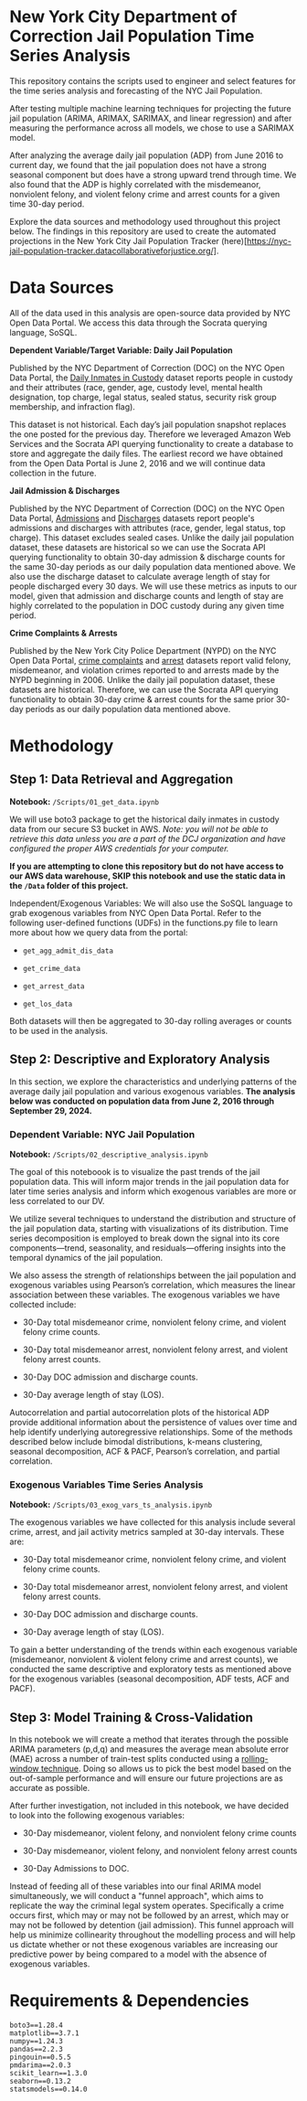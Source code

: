 # New York City Department of Correction Jail Population Time Series Analysis

This repository contains the scripts used to engineer and select features for the time series analysis and forecasting of the NYC Jail Population.

After testing multiple machine learning techniques for projecting the future jail population (ARIMA, ARIMAX, SARIMAX, and linear regression) and after measuring the performance across all models, we chose to use a SARIMAX model. 

After analyzing the average daily jail population (ADP) from June 2016 to current day, we found that the jail population does not have a strong seasonal component but does have a strong upward trend through time. We also found that the ADP is highly correlated with the misdemeanor, nonviolent felony, and violent felony crime and arrest counts for a given time 30-day period. 

Explore the data sources and methodology used throughout this project below. The findings in this repository are used to create the automated projections in the New York City Jail Population Tracker (here)[https://nyc-jail-population-tracker.datacollaborativeforjustice.org/].


# Data Sources

All of the data used in this analysis are open-source data provided by NYC Open Data Portal. We access this data through the Socrata querying language, SoSQL. 

**Dependent Variable/Target Variable: Daily Jail Population**

Published by the NYC Department of Correction (DOC) on the NYC Open Data Portal,
the [Daily Inmates in Custody](https://data.cityofnewyork.us/Public-Safety/Daily-Inmates-In-Custody/7479-ugqb/about_data) dataset reports people in custody and their attributes (race, gender, age, custody level, mental health designation, top charge, legal status, sealed status, security risk group membership, and infraction flag).

This dataset is not historical. Each day’s jail population snapshot replaces the one posted for the previous day. Therefore we leveraged Amazon Web Services and the Socrata API querying
functionality to create a database to store and aggregate the daily files. The earliest record we have obtained from the Open Data Portal is June 2, 2016 and we will continue data collection in the future.

**Jail Admission & Discharges**

Published by the NYC Department of Correction (DOC) on the NYC Open Data Portal, [Admissions](https://data.cityofnewyork.us/Public-Safety/Inmate-Admissions/6teu-xtgp/about_data) and [Discharges](https://data.cityofnewyork.us/Public-Safety/Inmate-Discharges/94ri-3ium/about_data) datasets report people's admissions and discharges with attributes (race, gender, legal status, top charge). This dataset excludes sealed cases. Unlike the daily jail population dataset, these datasets are historical so we can use the Socrata API querying functionality to obtain 30-day admission & discharge counts for the same 30-day periods as our daily population data mentioned above. We also use the discharge dataset to calculate average length of stay for people discharged every 30 days. We will use these metrics as inputs to our model, given that admission and discharge counts and length of stay are highly correlated to the population in DOC custody during any given time period.

**Crime Complaints & Arrests**

Published by the New York City Police Department (NYPD) on the NYC Open Data Portal, [crime complaints](https://data.cityofnewyork.us/Public-Safety/NYPD-Complaint-Data-Historic/qgea-i56i/about_data) and [arrest](https://data.cityofnewyork.us/Public-Safety/NYPD-Arrests-Data-Historic-/8h9b-rp9u/about_data) datasets
report valid felony, misdemeanor, and violation crimes reported to and arrests made by the NYPD beginning in 2006.
Unlike the daily jail population dataset, these datasets are historical. Therefore, we can use the Socrata API querying
functionality to obtain 30-day crime & arrest counts for the same prior 30-day periods as our daily population data mentioned above.


# Methodology

## Step 1: Data Retrieval and Aggregation

**Notebook:** `/Scripts/01_get_data.ipynb`

We will use boto3 package to get the historical daily inmates in custody data from our secure S3 bucket in AWS. *Note: you will not be able to retrieve this data unless you are a part of the DCJ organization and have configured the proper AWS credentials for your computer.*

**If you are attempting to clone this repository but do not have access to our AWS data warehouse, SKIP this notebook and use the static data in the `/Data` folder of this project.**

Independent/Exogenous Variables: We will also use the SoSQL language to grab exogenous variables from NYC Open Data Portal. Refer to the following user-defined functions (UDFs) in the functions.py file to learn more about how we query data from the portal:

* `get_agg_admit_dis_data`

* `get_crime_data`

* `get_arrest_data`

* `get_los_data`

Both datasets will then be aggregated to 30-day rolling averages or counts to be used in the analysis.

## Step 2: Descriptive and Exploratory Analysis

In this section, we explore the characteristics and underlying patterns of the average daily jail population and various exogenous variables. **The analysis below was conducted on population data from June 2, 2016 through September 29, 2024.**

### Dependent Variable: NYC Jail Population

**Notebook:** `/Scripts/02_descriptive_analysis.ipynb`

The goal of this noteboook is to visualize the past trends of the jail population data. This will inform major trends in the jail population data for later time series analysis and inform which exogenous variables are more or less correlated to our DV.

We utilize several techniques to understand the distribution and structure of the jail population data, starting with visualizations of its distribution. Time series decomposition is employed to break down the signal into its core components—trend, seasonality, and residuals—offering insights into the temporal dynamics of the jail population.

We also assess the strength of relationships between the jail population and exogenous variables using Pearson’s correlation, which measures the linear association between these variables. The exogenous variables we have collected include:

* 30-Day total misdemeanor crime, nonviolent felony crime, and violent felony crime counts.

* 30-Day total misdemeanor arrest, nonviolent felony arrest, and violent felony arrest counts.

* 30-Day DOC admission and discharge counts.

* 30-Day average length of stay (LOS).

Autocorrelation and partial autocorrelation plots of the historical ADP provide additional information about the persistence of values over time and help identify underlying autoregressive relationships. Some of the methods described below include bimodal distributions, k-means clustering, seasonal decomposition, ACF & PACF, Pearson’s correlation, and partial correlation.

### Exogenous Variables Time Series Analysis

**Notebook:** `/Scripts/03_exog_vars_ts_analysis.ipynb`

The exogenous variables we have collected for this analysis include several crime, arrest, and jail activity metrics sampled at 30-day intervals. These are:

* 30-Day total misdemeanor crime, nonviolent felony crime, and violent felony crime counts.

* 30-Day total misdemeanor arrest, nonviolent felony arrest, and violent felony arrest counts.

* 30-Day DOC admission and discharge counts.

* 30-Day average length of stay (LOS).

To gain a better understanding of the trends within each exogenous variable (misdemeanor, nonviolent & violent felony crime and arrest counts), we conducted the same descriptive and exploratory tests as mentioned above for the exogenous variables (seasonal decomposition, ADF tests, ACF and PACF).

## Step 3: Model Training & Cross-Validation

In this notebook we will create a method that iterates through the possible ARIMA parameters (p,d,q) and measures the average mean absolute error (MAE) across a number of train-test splits conducted using a [rolling-window technique](https://medium.com/@soumyachess1496/cross-validation-in-time-series-566ae4981ce4). Doing so allows us to pick the best model based on the out-of-sample performance and will ensure our future projections are as accurate as possible. 

After further investigation, not included in this notebook, we have decided to look into the following exogenous variables:

* 30-Day misdemeanor, violent felony, and nonviolent felony crime counts

* 30-Day misdemeanor, violent felony, and nonviolent felony arrest counts

* 30-Day Admissions to DOC.

Instead of feeding all of these variables into our final ARIMA model simultaneously, we will conduct a "funnel approach", which aims to replicate the way the criminal legal system operates. Specifically a crime occurs first, which may or may not be followed by an arrest, which may or may not be followed by detention (jail admission). This funnel approach will help us minimize collinearity throughout the modelling process and will help us dictate whether or not these exogenous variables are increasing our predictive power by being compared to a model with the absence of exogenous variables.

# Requirements & Dependencies

```
boto3==1.28.4
matplotlib==3.7.1
numpy==1.24.3
pandas==2.2.3
pingouin==0.5.5
pmdarima==2.0.3
scikit_learn==1.3.0
seaborn==0.13.2
statsmodels==0.14.0
```
